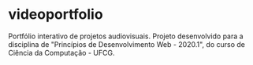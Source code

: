 # videoportfolio
Portfólio interativo de projetos audiovisuais. Projeto desenvolvido para a disciplina de "Princípios de Desenvolvimento Web - 2020.1", do curso de Ciência da Computação - UFCG.
